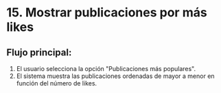 # 15. Mostrar publicaciones por más likes

## Flujo principal:
1. El usuario selecciona la opción "Publicaciones más populares".
2. El sistema muestra las publicaciones ordenadas de mayor a menor en función del número de likes.